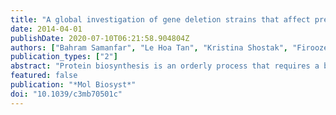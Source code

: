 ```yaml
---
title: "A global investigation of gene deletion strains that affect premature stop codon bypass in yeast, Saccharomyces cerevisiae."
date: 2014-04-01
publishDate: 2020-07-10T06:21:58.904804Z
authors: ["Bahram Samanfar", "Le Hoa Tan", "Kristina Shostak", "Firoozeh Chalabian", "Zongbin Wu", "Md Alamgir", "Noor Sunba", "Daniel Burnside", "Katayoun Omidi", "Mohsen Hooshyar", "Imelda Galván Márquez", "Matthew Jessulat", "Myron L Smith", "Mohan Babu", "Ali Azizi", "Ashkan Golshani"]
publication_types: ["2"]
abstract: "Protein biosynthesis is an orderly process that requires a balance between rate and accuracy. To produce a functional product, the fidelity of this process has to be maintained from start to finish. In order to systematically identify genes that affect stop codon bypass, three expression plasmids, pUKC817, pUKC818 and pUKC819, were integrated into the yeast non-essential loss-of-function gene array (5000 strains). These plasmids contain three different premature stop codons (UAA, UGA and UAG, respectively) within the LacZ expression cassette. A fourth plasmid, pUKC815 that carries the native LacZ gene was used as a control. Transformed strains were subjected to large-scale β-galactosidase lift assay analysis to evaluate production of β-galactosidase for each gene deletion strain. In this way 84 potential candidate genes that affect stop codon bypass were identified. Three candidate genes, OLA1, BSC2, and YNL040W, were further investigated, and were found to be important for cytoplasmic protein biosynthesis. "
featured: false
publication: "*Mol Biosyst*"
doi: "10.1039/c3mb70501c"
---
```


